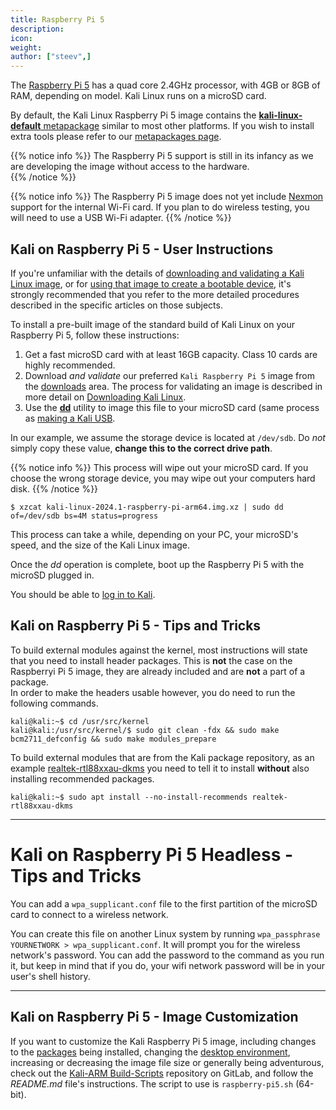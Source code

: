 ```yaml
---
title: Raspberry Pi 5
description:
icon:
weight:
author: ["steev",]
---
```


The [Raspberry Pi 5](https://www.raspberrypi.org/products/raspberry-pi-5/) has a quad core 2.4GHz processor, with 4GB or 8GB of RAM, depending on model. Kali Linux runs on a microSD card.

By default, the Kali Linux Raspberry Pi 5 image contains the [**kali-linux-default** metapackage](/docs/general-use/metapackages/) similar to most other platforms. If you wish to install extra tools please refer to our [metapackages page](/docs/general-use/metapackages/).

{{% notice info %}}
The Raspberry Pi 5 support is still in its infancy as we are developing the image without access to the hardware.
<br />
{{% /notice %}}

{{% notice info %}}
The Raspberry Pi 5 image does not yet include [Nexmon](https://github.com/seemoo-lab/nexmon) support for the internal Wi-Fi card.  If you plan to do wireless testing, you will need to use a USB Wi-Fi adapter.
{{% /notice %}}

## Kali on Raspberry Pi 5 - User Instructions

If you're unfamiliar with the details of [downloading and validating a Kali Linux image](/docs/introduction/download-official-kali-linux-images/), or for [using that image to create a bootable device](/docs/usb/live-usb-install-with-windows/), it's strongly recommended that you refer to the more detailed procedures described in the specific articles on those subjects.

To install a pre-built image of the standard build of Kali Linux on your Raspberry Pi 5, follow these instructions:

1. Get a fast microSD card with at least 16GB capacity. Class 10 cards are highly recommended.
2. Download _and validate_ our preferred `Kali Raspberry Pi 5` image from the [downloads](/get-kali/) area. The process for validating an image is described in more detail on [Downloading Kali Linux](/docs/introduction/download-official-kali-linux-images/).
3. Use the **[dd](https://manpages.debian.org/testing/coreutils/dd.1.en.html)** utility to image this file to your microSD card (same process as [making a Kali USB](/docs/usb/live-usb-install-with-windows/).

In our example, we assume the storage device is located at `/dev/sdb`. Do _not_ simply copy these value, **change this to the correct drive path**.

{{% notice info %}}
This process will wipe out your microSD card. If you choose the wrong storage device, you may wipe out your computers hard disk.
{{% /notice %}}

```console
$ xzcat kali-linux-2024.1-raspberry-pi-arm64.img.xz | sudo dd of=/dev/sdb bs=4M status=progress
```

This process can take a while, depending on your PC, your microSD's speed, and the size of the Kali Linux image.

Once the _dd_ operation is complete, boot up the Raspberry Pi 5 with the microSD plugged in.

You should be able to [log in to Kali](/docs/introduction/default-credentials/).

## Kali on Raspberry Pi 5 - Tips and Tricks

<!-- Need to verify this is true with the 5 before adding it.
By default, audio is routed via HDMI, so you won't hear audio via the 3.5mm audio jack. You can run the following command in order to redirect the output:

```console
kali@kali:~$ sudo amixer -c 0 set numid=3 1
```
-->

To build external modules against the kernel, most instructions will state that you need to install header packages.  This is **not** the case on the Raspberryi Pi 5 image, they are already included and are **not** a part of a package.  
In order to make the headers usable however, you do need to run the following commands.  

```console
kali@kali:~$ cd /usr/src/kernel
kali@kali:/usr/src/kernel/$ sudo git clean -fdx && sudo make bcm2711_defconfig && sudo make modules_prepare
```

To build external modules that are from the Kali package repository, as an example [realtek-rtl88xxau-dkms](https://pkg.kali.org/pkgs/realtek-rtl88xxau-dkms) you need to tell it to install **without** also installing recommended packages.

```console
kali@kali:~$ sudo apt install --no-install-recommends realtek-rtl88xxau-dkms
```

- - -

# Kali on Raspberry Pi 5 Headless - Tips and Tricks

You can add a `wpa_supplicant.conf` file to the first partition of the microSD card to connect to a wireless network.

You can create this file on another Linux system by running `wpa_passphrase YOURNETWORK > wpa_supplicant.conf`. It will prompt you for the wireless network's password. You can add the password to the command as you run it, but keep in mind that if you do, your wifi network password will be in your user's shell history.

- - -

## Kali on Raspberry Pi 5 - Image Customization

If you want to customize the Kali Raspberry Pi 5 image, including changes to the [packages](/docs/general-use/metapackages/) being installed, changing the [desktop environment](/docs/general-use/switching-desktop-environments/), increasing or decreasing the image file size or generally being adventurous, check out the [Kali-ARM Build-Scripts](https://gitlab.com/kalilinux/build-scripts/kali-arm) repository on GitLab, and follow the _README.md_ file's instructions. The script to use is `raspberry-pi5.sh` (64-bit).
